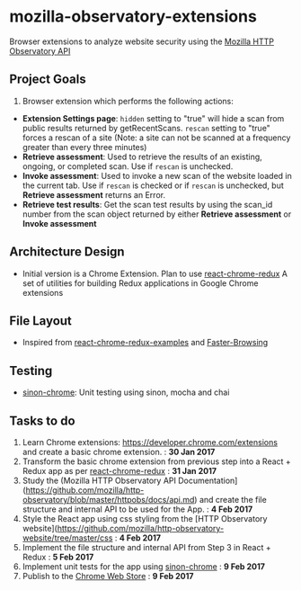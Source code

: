 # mozilla-observatory-extensions
Browser extensions to analyze website security using the [Mozilla HTTP Observatory API](https://observatory.mozilla.org)

## Project Goals
1. Browser extension which performs the following actions:
  * **Extension Settings page**: `hidden` setting to "true" will hide a scan from public results returned by getRecentScans. `rescan` setting to "true" forces a rescan of a site (Note: a site can not be scanned at a frequency greater than every three minutes)
  * **Retrieve assessment**: Used to retrieve the results of an existing, ongoing, or completed scan. Use if `rescan` is unchecked.
  * **Invoke assessment**: Used to invoke a new scan of the website loaded in the current tab. Use if `rescan` is checked or if `rescan` is unchecked, but **Retrieve assessment** returns an Error.
  * **Retrieve test results**: Get the scan test results by using the scan_id number from the scan object returned by either **Retrieve assessment** or **Invoke assessment**

## Architecture Design
* Initial version is a Chrome Extension. Plan to use [react-chrome-redux](https://github.com/tshaddix/react-chrome-redux) A set of utilities for building Redux applications in Google Chrome extensions

## File Layout
* Inspired from [react-chrome-redux-examples](https://github.com/tshaddix/react-chrome-redux-examples) and [Faster-Browsing](https://github.com/sjb7/Faster-Browsing)

## Testing
* [sinon-chrome](https://github.com/acvetkov/sinon-chrome): Unit testing using sinon, mocha and chai

## Tasks to do
1. Learn Chrome extensions: https://developer.chrome.com/extensions and create a basic chrome extension. : **30 Jan 2017**
2. Transform the basic chrome extension from previous step into a React + Redux app as per [react-chrome-redux](https://github.com/tshaddix/react-chrome-redux) : **31 Jan 2017**
3. Study the (Mozilla HTTP Observatory API Documentation](https://github.com/mozilla/http-observatory/blob/master/httpobs/docs/api.md) and create the file structure and internal API to be used for the App. : **4 Feb 2017**
4. Style the React app using css styling from the [HTTP Observatory website](https://github.com/mozilla/http-observatory-website/tree/master/css : **4 Feb 2017**
5. Implement the file structure and internal API from Step 3 in React + Redux : **5 Feb 2017**
6. Implement unit tests for the app using [sinon-chrome](https://github.com/acvetkov/sinon-chrome) : **9 Feb 2017**
7. Publish to the [Chrome Web Store](https://developer.chrome.com/webstore/get_started_simple) : **9 Feb 2017**
